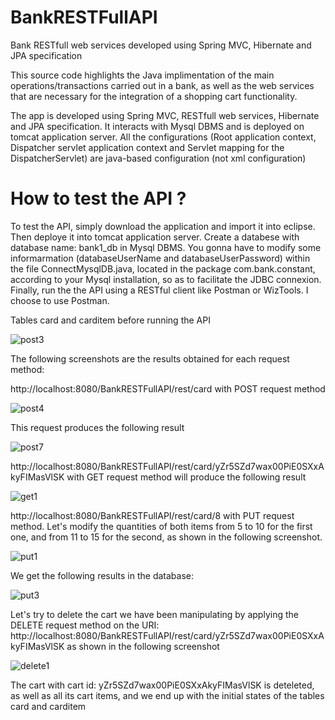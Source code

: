 # BankRESTFullAPI
Bank RESTfull web services developed using Spring MVC, Hibernate and JPA specification

This source code highlights the Java implimentation of the main operations/transactions carried out in a bank, as well as the web services that are necessary for the integration of a shopping cart functionality.

The app is developed using Spring MVC, RESTfull web services, Hibernate and JPA specification. It interacts with Mysql DBMS and is deployed on tomcat application server. All the configurations (Root application context, Dispatcher servlet application context and Servlet mapping for the DispatcherServlet) are java-based configuration (not xml configuration)

# How to test the API ?
To test the API, simply download the application and import it into eclipse. Then deploye it into tomcat application server. Create a databese with database name: bank1_db in Mysql DBMS. You gonna have to modify some informarmation (databaseUserName and databaseUserPassword) within the file ConnectMysqlDB.java, located in the package com.bank.constant, according to your Mysql installation, so as to facilitate the JDBC connexion. Finally, run the the API using a RESTful client like Postman or WizTools. I choose to use Postman.

Tables card and carditem before running the API

![post3](https://user-images.githubusercontent.com/1300982/49336561-80424780-f63f-11e8-8f77-0023ca9ea1b4.png)

The following screenshots are the results obtained for each request method:

http://localhost:8080/BankRESTFullAPI/rest/card with POST request method

![post4](https://user-images.githubusercontent.com/1300982/49336640-14f97500-f641-11e8-910a-be75004a3359.png)

This request produces the following result

![post7](https://user-images.githubusercontent.com/1300982/49336740-c9e06180-f642-11e8-8f75-4c4c3e56918d.png)

 http://localhost:8080/BankRESTFullAPI/rest/card/yZr5SZd7wax00PiE0SXxAkyFIMasVlSK with GET request method will produce the following result

![get1](https://user-images.githubusercontent.com/1300982/49336799-eaf58200-f643-11e8-9ef8-9df20c9c1373.png)

http://localhost:8080/BankRESTFullAPI/rest/card/8 with PUT request method. Let's modify the quantities of both items from 5 to 10 for the first one, and from 11 to 15 for the second, as shown in the following screenshot.

![put1](https://user-images.githubusercontent.com/1300982/49336930-02ce0580-f646-11e8-9fde-691376b605ce.png)

We get the following results in the database:

![put3](https://user-images.githubusercontent.com/1300982/49337018-28a7da00-f647-11e8-99dc-e987cc77e065.png)

Let's try to delete the cart we have been manipulating by applying the DELETE request method on the URI: http://localhost:8080/BankRESTFullAPI/rest/card/yZr5SZd7wax00PiE0SXxAkyFIMasVlSK as shown in the following screenshot

![delete1](https://user-images.githubusercontent.com/1300982/49337103-c51eac00-f648-11e8-8f07-358913f4fda4.png)

The cart with cart id: yZr5SZd7wax00PiE0SXxAkyFIMasVlSK is deteleted, as well as all its cart items, and we end up with the initial states of the tables card and carditem
